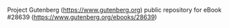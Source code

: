Project Gutenberg (https://www.gutenberg.org) public repository for eBook #28639 (https://www.gutenberg.org/ebooks/28639)
